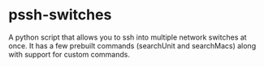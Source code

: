 # pssh-switches
A python script that allows you to ssh into multiple network switches at once. It has a few prebuilt commands (searchUnit and searchMacs) along with support for custom commands.
